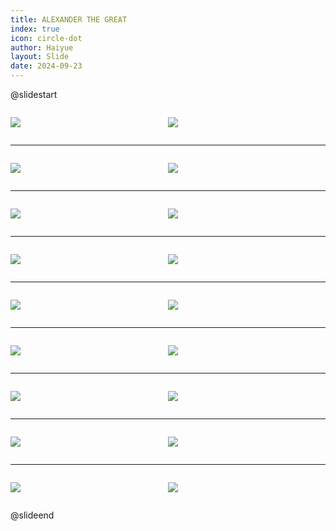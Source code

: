 ```yaml
---
title: ALEXANDER THE GREAT
index: true
icon: circle-dot
author: Haiyue
layout: Slide
date: 2024-09-23
---
```

 
@slidestart

<div style="display:flex">
<div style="flex:1">

![](https://raw.githubusercontent.com/yclord/reading/refs/heads/master/english/Level-X/ALEXANDER%20THE%20GREAT/001.webp)
</div>
<div style="flex:1">

![](https://raw.githubusercontent.com/yclord/reading/refs/heads/master/english/Level-X/ALEXANDER%20THE%20GREAT/002.webp)
</div>
</div>

---

<div style="display:flex">
<div style="flex:1">

![](https://raw.githubusercontent.com/yclord/reading/refs/heads/master/english/Level-X/ALEXANDER%20THE%20GREAT/003.webp)
</div>
<div style="flex:1">

![](https://raw.githubusercontent.com/yclord/reading/refs/heads/master/english/Level-X/ALEXANDER%20THE%20GREAT/004.webp)
</div>
</div>

---

<div style="display:flex">
<div style="flex:1">

![](https://raw.githubusercontent.com/yclord/reading/refs/heads/master/english/Level-X/ALEXANDER%20THE%20GREAT/005.webp)
</div>
<div style="flex:1">

![](https://raw.githubusercontent.com/yclord/reading/refs/heads/master/english/Level-X/ALEXANDER%20THE%20GREAT/006.webp)
</div>
</div>

---

<div style="display:flex">
<div style="flex:1">

![](https://raw.githubusercontent.com/yclord/reading/refs/heads/master/english/Level-X/ALEXANDER%20THE%20GREAT/007.webp)
</div>
<div style="flex:1">

![](https://raw.githubusercontent.com/yclord/reading/refs/heads/master/english/Level-X/ALEXANDER%20THE%20GREAT/008.webp)
</div>
</div>

---

<div style="display:flex">
<div style="flex:1">

![](https://raw.githubusercontent.com/yclord/reading/refs/heads/master/english/Level-X/ALEXANDER%20THE%20GREAT/009.webp)
</div>
<div style="flex:1">

![](https://raw.githubusercontent.com/yclord/reading/refs/heads/master/english/Level-X/ALEXANDER%20THE%20GREAT/010.webp)
</div>
</div>

---

<div style="display:flex">
<div style="flex:1">

![](https://raw.githubusercontent.com/yclord/reading/refs/heads/master/english/Level-X/ALEXANDER%20THE%20GREAT/011.webp)
</div>
<div style="flex:1">

![](https://raw.githubusercontent.com/yclord/reading/refs/heads/master/english/Level-X/ALEXANDER%20THE%20GREAT/012.webp)
</div>
</div>

---

<div style="display:flex">
<div style="flex:1">

![](https://raw.githubusercontent.com/yclord/reading/refs/heads/master/english/Level-X/ALEXANDER%20THE%20GREAT/013.webp)
</div>
<div style="flex:1">

![](https://raw.githubusercontent.com/yclord/reading/refs/heads/master/english/Level-X/ALEXANDER%20THE%20GREAT/014.webp)
</div>
</div>

---

<div style="display:flex">
<div style="flex:1">

![](https://raw.githubusercontent.com/yclord/reading/refs/heads/master/english/Level-X/ALEXANDER%20THE%20GREAT/015.webp)
</div>
<div style="flex:1">

![](https://raw.githubusercontent.com/yclord/reading/refs/heads/master/english/Level-X/ALEXANDER%20THE%20GREAT/016.webp)
</div>
</div>

---

<div style="display:flex">
<div style="flex:1">

![](https://raw.githubusercontent.com/yclord/reading/refs/heads/master/english/Level-X/ALEXANDER%20THE%20GREAT/017.webp)
</div>
<div style="flex:1">

![](https://raw.githubusercontent.com/yclord/reading/refs/heads/master/english/Level-X/ALEXANDER%20THE%20GREAT/018.webp)
</div>
</div>

@slideend
